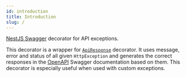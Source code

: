 ```yaml
---
id: introduction
title: Introduction
slug: /
---
```


[NestJS Swagger](https://docs.nestjs.com/openapi/introduction) decorator for API exceptions.

This decorator is a wrapper for [`ApiResponse`](https://github.com/nestjs/swagger/blob/master/lib/decorators/api-response.decorator.ts) decorator. It uses message, error and status of all given `HttpException` and generates the correct responses in the [OpenAPI](https://swagger.io/specification/) Swagger documentation based on them. This decorator is especially useful when used with custom exceptions.

